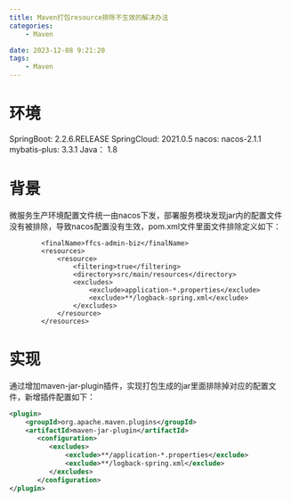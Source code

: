 ```yaml
---
title: Maven打包resource排除不生效的解决办法
categories:
	- Maven

date: 2023-12-08 9:21:20
tags: 
	- Maven
---
```

<!-- toc -->

# <span id="inline-blue">环境</span>
SpringBoot: 2.2.6.RELEASE
SpringCloud: 2021.0.5
nacos: nacos-2.1.1
mybatis-plus: 3.3.1
Java： 1.8
# <span id="inline-blue">背景</span>
微服务生产环境配置文件统一由nacos下发，部署服务模块发现jar内的配置文件没有被排除，导致nacos配置没有生效，pom.xml文件里面文件排除定义如下：
```properties
		<finalName>ffcs-admin-biz</finalName>
		<resources>
			<resource>
				<filtering>true</filtering>
				<directory>src/main/resources</directory>
				<excludes>
					<exclude>application-*.properties</exclude>
					<exclude>**/logback-spring.xml</exclude>
				</excludes>
			</resource>
		</resources>
```
# <span id="inline-blue">实现</span>
通过增加maven-jar-plugin插件，实现打包生成的jar里面排除掉对应的配置文件，新增插件配置如下：
```xml
<plugin>
	<groupId>org.apache.maven.plugins</groupId>
    <artifactId>maven-jar-plugin</artifactId>
       <configuration>
          <excludes>
              <exclude>**/application-*.properties</exclude>
              <exclude>**/logback-spring.xml</exclude>
          </excludes>
       </configuration>
</plugin>
```
